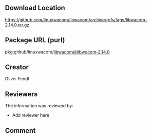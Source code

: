 ## Download Location

https://github.com/linuxwacom/libwacom/archive/refs/tags/libwacom-2.14.0.tar.gz

## Package URL (purl)

pkg:github/linuxwacom/libwacom@libwacom-2.14.0

## Creator

Oliver Fendt

## Reviewers

The information was reviewed by:

* Add reviewer here

## Comment

